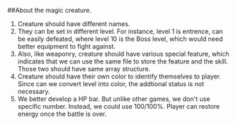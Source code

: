 ##About the magic creature.
1. Creature should have different names.
2. They can be set in different level. For instance, level 1 is entrence, can be easily defeated, where level 10 is the Boss level, which would need better equipment to fight against.
3. Also, like weaponry, creature should have various special feature, which indicates that we can use the same file to store the feature and the skill. Those two should have same array structure.
4. Creature should have their own color to identify themselves to player. Since can we convert level into color, the addtional status is not necessary.
5. We better develop a HP bar. But unlike other games, we don't use specific number. Instead, we could use 100/100%. Player can restore energy once the battle is over.